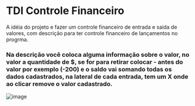 # TDI Controle Financeiro
A idéia do projeto e fazer um controle financeiro de entrada e saida de valores, com descrição para ter controle financeiro de lançamentos no progrma.

<h3>Na descrição você coloca alguma informação sobre o valor, no valor a quantidade de $, se for para retirar colocar - antes do valor por exemplo (-200) e o saldo vai somando todas os dados cadastrados, na lateral de cada entrada, tem um X onde ao clicar remove o valor cadastrado. </h3>


![image](https://user-images.githubusercontent.com/84422477/227727522-ded1a5dd-2ee7-464b-a08c-c6827d06fb9f.png)
